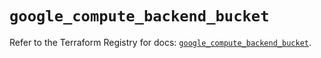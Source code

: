 # `google_compute_backend_bucket`

Refer to the Terraform Registry for docs: [`google_compute_backend_bucket`](https://registry.terraform.io/providers/hashicorp/google/6.11.2/docs/resources/compute_backend_bucket).
